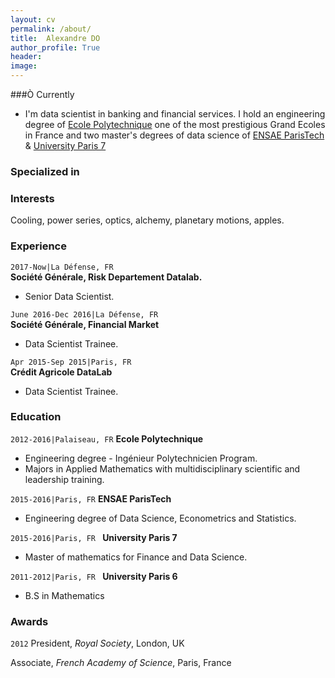 ```yaml
---
layout: cv
permalink: /about/
title:  Alexandre DO
author_profile: True
header:
image:
---
```



###Ò Currently

   - I'm data scientist in banking and financial services. I hold an engineering degree of [Ecole Polytechnique](https://en.wikipedia.org/wiki/%C3%89cole_Polytechnique) one of the most prestigious Grand Ecoles in France and two master's degrees of data science of [ENSAE ParisTech](https://www.ensae.fr/en/) & [University Paris 7](https://masterfinance.math.univ-paris-diderot.fr/index.php) 

### Specialized in



### Interests

Cooling, power series, optics, alchemy, planetary motions, apples.

### Experience
`2017-Now|La Défense, FR`  
    __Société Générale, Risk Departement Datalab.__  
   - Senior Data Scientist.  
   
`June 2016-Dec 2016|La Défense, FR`  
    __Société Générale, Financial Market__  
   - Data Scientist Trainee.  

`Apr 2015-Sep 2015|Paris, FR`  
    __Crédit Agricole  DataLab__  
   - Data Scientist Trainee.      


### Education

`2012-2016|Palaiseau, FR`
__Ecole Polytechnique__

- Engineering degree - Ingénieur Polytechnicien Program. 
- Majors in Applied Mathematics with multidisciplinary scientific and leadership training. 

`2015-2016|Paris, FR`
__ENSAE ParisTech__

- Engineering degree of Data Science, Econometrics and Statistics. 

`2015-2016|Paris, FR `
__University Paris 7__
- Master of mathematics for Finance and Data Science. 

`2011-2012|Paris, FR `
__University Paris 6__
- B.S in Mathematics

### Awards

`2012`
President, *Royal Society*, London, UK

Associate, *French Academy of Science*, Paris, France



<!-- ### Footer
Last updated: May 2013 -->


